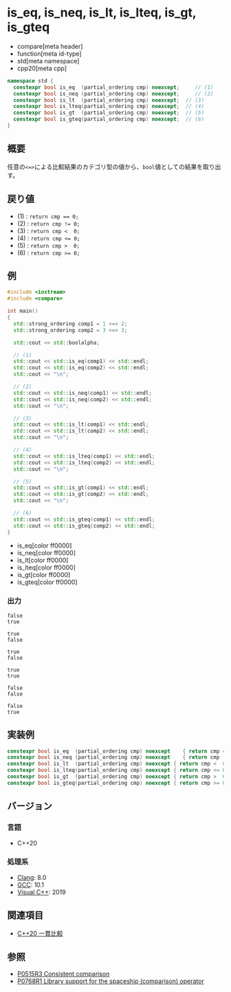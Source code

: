 # is_eq, is_neq, is_lt, is_lteq, is_gt, is_gteq

* compare[meta header]
* function[meta id-type]
* std[meta namespace]
* cpp20[meta cpp]

```cpp
namespace std {
  constexpr bool is_eq  (partial_ordering cmp) noexcept;     // (1)
  constexpr bool is_neq (partial_ordering cmp) noexcept;     // (2)
  constexpr bool is_lt  (partial_ordering cmp) noexcept;  // (3)
  constexpr bool is_lteq(partial_ordering cmp) noexcept;  // (4)
  constexpr bool is_gt  (partial_ordering cmp) noexcept;  // (5)
  constexpr bool is_gteq(partial_ordering cmp) noexcept;  // (6)
}
```

## 概要

任意の`<=>`による比較結果のカテゴリ型の値から、`bool`値としての結果を取り出す。

## 戻り値

- (1) : `return cmp == 0;`
- (2) : `return cmp != 0;`
- (3) : `return cmp <  0;`
- (4) : `return cmp <= 0;`
- (5) : `return cmp >  0;`
- (6) : `return cmp >= 0;`


## 例
```cpp example
#include <iostream>
#include <compare>

int main()
{
  std::strong_ordering comp1 = 1 <=> 2;
  std::strong_ordering comp2 = 3 <=> 3;

  std::cout << std::boolalpha;

  // (1)
  std::cout << std::is_eq(comp1) << std::endl;
  std::cout << std::is_eq(comp2) << std::endl;
  std::cout << "\n";

  // (2)
  std::cout << std::is_neq(comp1) << std::endl;
  std::cout << std::is_neq(comp2) << std::endl;
  std::cout << "\n";

  // (3)
  std::cout << std::is_lt(comp1) << std::endl;
  std::cout << std::is_lt(comp2) << std::endl;
  std::cout << "\n";

  // (4)
  std::cout << std::is_lteq(comp1) << std::endl;
  std::cout << std::is_lteq(comp2) << std::endl;
  std::cout << "\n";

  // (5)
  std::cout << std::is_gt(comp1) << std::endl;
  std::cout << std::is_gt(comp2) << std::endl;
  std::cout << "\n";

  // (6)
  std::cout << std::is_gteq(comp1) << std::endl;
  std::cout << std::is_gteq(comp2) << std::endl;
}
```
* is_eq[color ff0000]
* is_neq[color ff0000]
* is_lt[color ff0000]
* is_lteq[color ff0000]
* is_gt[color ff0000]
* is_gteq[color ff0000]

### 出力
```
false
true

true
false

true
false

true
true

false
false

false
true
```


## 実装例
```cpp
constexpr bool is_eq  (partial_ordering cmp) noexcept    { return cmp == 0; }
constexpr bool is_neq (partial_ordering cmp) noexcept    { return cmp != 0; }
constexpr bool is_lt  (partial_ordering cmp) noexcept { return cmp <  0; }
constexpr bool is_lteq(partial_ordering cmp) noexcept { return cmp <= 0; }
constexpr bool is_gt  (partial_ordering cmp) noexcept { return cmp >  0; }
constexpr bool is_gteq(partial_ordering cmp) noexcept { return cmp >= 0; }
```

## バージョン
### 言語
- C++20

### 処理系
- [Clang](/implementation.md#clang): 8.0
- [GCC](/implementation.md#gcc): 10.1
- [Visual C++](/implementation.md#visual_cpp): 2019

## 関連項目

- [C++20 一貫比較](/lang/cpp20/consistent_comparison.md)

## 参照

- [P0515R3 Consistent comparison](http://wg21.link/p0515)
- [P0768R1 Library support for the spaceship (comparison) operator](http://wg21.link/p0768)